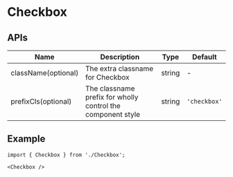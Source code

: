 # Checkbox

## APIs
| Name | Description | Type | Default |
| --- | --- | --- | --- |
| className(optional) | The extra classname for Checkbox | string | - |
| prefixCls(optional) | The classname prefix for wholly control the component style | string | `'checkbox'` | 


## Example

```tsx
import { Checkbox } from './Checkbox';

<Checkbox />
```
